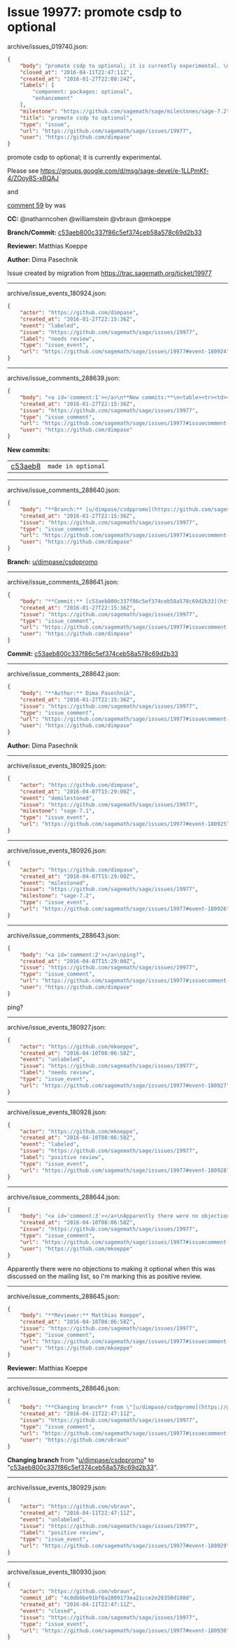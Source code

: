# Issue 19977: promote csdp to optional

archive/issues_019740.json:
```json
{
    "body": "promote csdp to optional; it is currently experimental. \n\nPlease see\nhttps://groups.google.com/d/msg/sage-devel/e-1LLPmKf-4/ZOoy8S-xBQAJ\n\nand \n\n[comment 59](https://github.com/sagemath/sage/issues/14505#comment:59) by was\n\n**CC:**  @nathanncohen @williamstein @vbraun @mkoeppe\n\n**Branch/Commit:** [c53aeb800c337f86c5ef374ceb58a578c69d2b33](https://github.com/sagemath/sagetrac-mirror/commit/c53aeb800c337f86c5ef374ceb58a578c69d2b33)\n\n**Reviewer:** Matthias Koeppe\n\n**Author:** Dima Pasechnik\n\nIssue created by migration from https://trac.sagemath.org/ticket/19977\n\n",
    "closed_at": "2016-04-11T22:47:11Z",
    "created_at": "2016-01-27T22:08:24Z",
    "labels": [
        "component: packages: optional",
        "enhancement"
    ],
    "milestone": "https://github.com/sagemath/sage/milestones/sage-7.2",
    "title": "promote csdp to optional",
    "type": "issue",
    "url": "https://github.com/sagemath/sage/issues/19977",
    "user": "https://github.com/dimpase"
}
```
promote csdp to optional; it is currently experimental. 

Please see
https://groups.google.com/d/msg/sage-devel/e-1LLPmKf-4/ZOoy8S-xBQAJ

and 

[comment 59](https://github.com/sagemath/sage/issues/14505#comment:59) by was

**CC:**  @nathanncohen @williamstein @vbraun @mkoeppe

**Branch/Commit:** [c53aeb800c337f86c5ef374ceb58a578c69d2b33](https://github.com/sagemath/sagetrac-mirror/commit/c53aeb800c337f86c5ef374ceb58a578c69d2b33)

**Reviewer:** Matthias Koeppe

**Author:** Dima Pasechnik

Issue created by migration from https://trac.sagemath.org/ticket/19977





---

archive/issue_events_180924.json:
```json
{
    "actor": "https://github.com/dimpase",
    "created_at": "2016-01-27T22:15:36Z",
    "event": "labeled",
    "issue": "https://github.com/sagemath/sage/issues/19977",
    "label": "needs review",
    "type": "issue_event",
    "url": "https://github.com/sagemath/sage/issues/19977#event-180924"
}
```



---

archive/issue_comments_288639.json:
```json
{
    "body": "<a id='comment:1'></a>\n**New commits:**\n<table><tr><td><a href=\"https://github.com/sagemath/sagetrac-mirror/commit/c53aeb800c337f86c5ef374ceb58a578c69d2b33\">c53aeb8</a></td><td><code>made in optional</code></td></tr></table>\n",
    "created_at": "2016-01-27T22:15:36Z",
    "issue": "https://github.com/sagemath/sage/issues/19977",
    "type": "issue_comment",
    "url": "https://github.com/sagemath/sage/issues/19977#issuecomment-288639",
    "user": "https://github.com/dimpase"
}
```

<a id='comment:1'></a>
**New commits:**
<table><tr><td><a href="https://github.com/sagemath/sagetrac-mirror/commit/c53aeb800c337f86c5ef374ceb58a578c69d2b33">c53aeb8</a></td><td><code>made in optional</code></td></tr></table>




---

archive/issue_comments_288640.json:
```json
{
    "body": "**Branch:** [u/dimpase/csdppromo](https://github.com/sagemath/sagetrac-mirror/tree/u/dimpase/csdppromo)",
    "created_at": "2016-01-27T22:15:36Z",
    "issue": "https://github.com/sagemath/sage/issues/19977",
    "type": "issue_comment",
    "url": "https://github.com/sagemath/sage/issues/19977#issuecomment-288640",
    "user": "https://github.com/dimpase"
}
```

**Branch:** [u/dimpase/csdppromo](https://github.com/sagemath/sagetrac-mirror/tree/u/dimpase/csdppromo)



---

archive/issue_comments_288641.json:
```json
{
    "body": "**Commit:** [c53aeb800c337f86c5ef374ceb58a578c69d2b33](https://github.com/sagemath/sagetrac-mirror/commit/c53aeb800c337f86c5ef374ceb58a578c69d2b33)",
    "created_at": "2016-01-27T22:15:36Z",
    "issue": "https://github.com/sagemath/sage/issues/19977",
    "type": "issue_comment",
    "url": "https://github.com/sagemath/sage/issues/19977#issuecomment-288641",
    "user": "https://github.com/dimpase"
}
```

**Commit:** [c53aeb800c337f86c5ef374ceb58a578c69d2b33](https://github.com/sagemath/sagetrac-mirror/commit/c53aeb800c337f86c5ef374ceb58a578c69d2b33)



---

archive/issue_comments_288642.json:
```json
{
    "body": "**Author:** Dima Pasechnik",
    "created_at": "2016-01-27T22:15:36Z",
    "issue": "https://github.com/sagemath/sage/issues/19977",
    "type": "issue_comment",
    "url": "https://github.com/sagemath/sage/issues/19977#issuecomment-288642",
    "user": "https://github.com/dimpase"
}
```

**Author:** Dima Pasechnik



---

archive/issue_events_180925.json:
```json
{
    "actor": "https://github.com/dimpase",
    "created_at": "2016-04-07T15:29:00Z",
    "event": "demilestoned",
    "issue": "https://github.com/sagemath/sage/issues/19977",
    "milestone": "sage-7.1",
    "type": "issue_event",
    "url": "https://github.com/sagemath/sage/issues/19977#event-180925"
}
```



---

archive/issue_events_180926.json:
```json
{
    "actor": "https://github.com/dimpase",
    "created_at": "2016-04-07T15:29:00Z",
    "event": "milestoned",
    "issue": "https://github.com/sagemath/sage/issues/19977",
    "milestone": "sage-7.2",
    "type": "issue_event",
    "url": "https://github.com/sagemath/sage/issues/19977#event-180926"
}
```



---

archive/issue_comments_288643.json:
```json
{
    "body": "<a id='comment:2'></a>\nping?",
    "created_at": "2016-04-07T15:29:00Z",
    "issue": "https://github.com/sagemath/sage/issues/19977",
    "type": "issue_comment",
    "url": "https://github.com/sagemath/sage/issues/19977#issuecomment-288643",
    "user": "https://github.com/dimpase"
}
```

<a id='comment:2'></a>
ping?



---

archive/issue_events_180927.json:
```json
{
    "actor": "https://github.com/mkoeppe",
    "created_at": "2016-04-10T08:06:58Z",
    "event": "unlabeled",
    "issue": "https://github.com/sagemath/sage/issues/19977",
    "label": "needs review",
    "type": "issue_event",
    "url": "https://github.com/sagemath/sage/issues/19977#event-180927"
}
```



---

archive/issue_events_180928.json:
```json
{
    "actor": "https://github.com/mkoeppe",
    "created_at": "2016-04-10T08:06:58Z",
    "event": "labeled",
    "issue": "https://github.com/sagemath/sage/issues/19977",
    "label": "positive review",
    "type": "issue_event",
    "url": "https://github.com/sagemath/sage/issues/19977#event-180928"
}
```



---

archive/issue_comments_288644.json:
```json
{
    "body": "<a id='comment:3'></a>\nApparently there were no objections to making it optional when this was discussed on the mailing list, so I'm marking this as positive review.",
    "created_at": "2016-04-10T08:06:58Z",
    "issue": "https://github.com/sagemath/sage/issues/19977",
    "type": "issue_comment",
    "url": "https://github.com/sagemath/sage/issues/19977#issuecomment-288644",
    "user": "https://github.com/mkoeppe"
}
```

<a id='comment:3'></a>
Apparently there were no objections to making it optional when this was discussed on the mailing list, so I'm marking this as positive review.



---

archive/issue_comments_288645.json:
```json
{
    "body": "**Reviewer:** Matthias Koeppe",
    "created_at": "2016-04-10T08:06:58Z",
    "issue": "https://github.com/sagemath/sage/issues/19977",
    "type": "issue_comment",
    "url": "https://github.com/sagemath/sage/issues/19977#issuecomment-288645",
    "user": "https://github.com/mkoeppe"
}
```

**Reviewer:** Matthias Koeppe



---

archive/issue_comments_288646.json:
```json
{
    "body": "**Changing branch** from \"[u/dimpase/csdppromo](https://github.com/sagemath/sagetrac-mirror/tree/u/dimpase/csdppromo)\" to \"[c53aeb800c337f86c5ef374ceb58a578c69d2b33](https://github.com/sagemath/sagetrac-mirror/commit/c53aeb800c337f86c5ef374ceb58a578c69d2b33)\".",
    "created_at": "2016-04-11T22:47:11Z",
    "issue": "https://github.com/sagemath/sage/issues/19977",
    "type": "issue_comment",
    "url": "https://github.com/sagemath/sage/issues/19977#issuecomment-288646",
    "user": "https://github.com/vbraun"
}
```

**Changing branch** from "[u/dimpase/csdppromo](https://github.com/sagemath/sagetrac-mirror/tree/u/dimpase/csdppromo)" to "[c53aeb800c337f86c5ef374ceb58a578c69d2b33](https://github.com/sagemath/sagetrac-mirror/commit/c53aeb800c337f86c5ef374ceb58a578c69d2b33)".



---

archive/issue_events_180929.json:
```json
{
    "actor": "https://github.com/vbraun",
    "created_at": "2016-04-11T22:47:11Z",
    "event": "unlabeled",
    "issue": "https://github.com/sagemath/sage/issues/19977",
    "label": "positive review",
    "type": "issue_event",
    "url": "https://github.com/sagemath/sage/issues/19977#event-180929"
}
```



---

archive/issue_events_180930.json:
```json
{
    "actor": "https://github.com/vbraun",
    "commit_id": "4c8db6be91bf8a2809173ea21cce2e28350d188d",
    "created_at": "2016-04-11T22:47:11Z",
    "event": "closed",
    "issue": "https://github.com/sagemath/sage/issues/19977",
    "type": "issue_event",
    "url": "https://github.com/sagemath/sage/issues/19977#event-180930"
}
```
